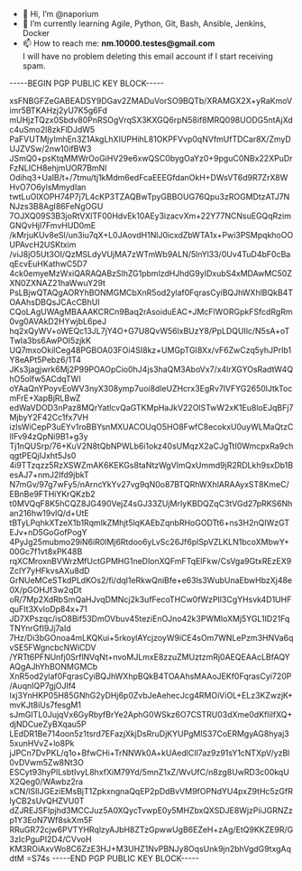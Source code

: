 - 👋 Hi, I’m @naporium 
- 🌱 I’m currently learning Agile, Python, Git, Bash, Ansible, Jenkins, Docker
- 📫 How to reach me: __nm.10000.testes@gmail.com__<br>
          I will have no problem deleting this email account if I start receiving spam.


-----BEGIN PGP PUBLIC KEY BLOCK-----

xsFNBGFZeGABEADSY9DGav2ZMADuVorSO9BQTb/XRAMGX2X+yRaKmoVimr5BTKAHzj2yU7K5g6Fd
mUHjzTQzx0Sbdv80PnRSOgVrqSX3KXGQ6rpN58if8MRQ098UODG5ntAjXdc4uSmo2l8zkFlDJdW5
PaFVUTMjyImhEn3Z1AkgLhXIUPHihL81OKPFVvp0qNVfmUfTDCar8X/ZmyDUJZVSw/2nw10ifBW3
JSmQ0+psKtqMMWrOoGiHV29e6xwQSC0bygOaYz0+9pguC0NBx22XPuDrFzNLICH8ehjmUOR7BmNl
Odihq3+UalB/t+/7tmu/tj1kMdm6edFcaEEEGfdanOkH+DWsVT6d9R7ZrX8WHvO7O6ylsMmydIan
twtLuOlXOPH74P7j7L4cKP3TZAQBwTpyGBBOUG76Qpu3zROGMDtzATJ7NNJzs3B8AgI86FeNgOGU
7OJXQ09S3B3joRtVXlTF00HdvEk10AEy3izacvXm+22Y77NCNsuEGQqRzimGNQvHjl7FmvHUD0mE
/kMrjuKUv8eSl/un3iu7qX+L0JAovdH1NlJ0icxdZbWTA1x+Pwi3PSMpqkhoOOUPAvcH2USKtxim
/viJ8jO5Ut3OI/QzMSLdyVUjMA7zWTmWb9ALN/5lnYl33/0Uv4TuD4bF0cBaqEcvEuHKathwC5D7
4ck0emyeMzWxiQARAQABzSlhZG1pbmlzdHJhdG9yIDxubS4xMDAwMC50ZXN0ZXNAZ21haWwuY29t
PsLBjwQTAQgAORYhBONMGMCbXnR5od2ylaf0FqrasCyiBQJhWXhlBQkB4TOAAhsDBQsJCAcCBhUI
CQoLAgUWAgMBAAAKCRCn9Baq2rAsoiduEAC+JMcFlWORGpkFSfcdRgRm0vg0AVAkD2HYwjbL6peJ
hq2xQyWV+oWEQc13JL7jY4O+G7U8QvW56lxBUzY8/PpLDQUIlc/N5sA+oTTwIa3bs6AwPOI5zjkK
UQ7mxoOkilCeg48PGBOA03FOi4SI8kz+UMGpTGI8Xx/vF6ZwCzq5yhJPrIb1Y8eAPt5Pebz6/1T4
JKs3jagjwrk6Mj2P99POAOpCio0hJ4js3haQM3AboVx7/x4lrXGYOsRadtW4QhO5olfw5ACdqTWI
oYAaQnYPoyvEoWV3nyX308ymp7uoi8dleUZHcrx3EgRv7lVFYG2650lJtkTocmFrE+XapBjRLBwZ
edWaVDOD3nPaz8MQrYatlcvQaGTKMpHaJkV22OlSTwW2xK1Eu8loEJqBFj7MjbyY2F42Cc1fx7VH
izlsWiCepP3uEYv1roBBYsnMXUACOUqO5HO8FwfC8ecokxU0uyWLMaQtzClIFv94zQpNi9B1+g3y
Tj1nQUSrp/76+KuV2N8tQbNPWLb6i1okz40sUMqzX2aCJgTtI0WmcpxRa9chqgtPEQjIJxht5Js0
4i9TTzqzz5RzXSWZmAK6KEKGs8taNtzWgVlmQxUmmd9jR2RDLkh9sxDb1BesAJ7+nmJ2Ifd9jbkT
N7mGv/97g7wFy5/nArncYkYv27vg9qN0o87BTQRhWXhlARAAyxST8KmeC/EBnBe9FTHiYKrQKzb2
t0MVQqF8K5hCQZ8JG490VejZ4sGJ33ZUjMrIyKBDQZqC3tVGd27pRKS6Nhan216hw19vlQ/d+UtE
tBTyLPqhkXTzeX1b1RqmIkZMhjt5lqKAEbZqnbRHoGODTt6+ns3H2nQIWzGTEJv+nD5GoGofPogY
4PyJg25mubmo29iN6iR0lMj6Rtdoo6yLvSc26Jf6plSpVZLKLN1bcoXMbwY+00Gc7f1vt8xPK48B
rqXCMroxnBVWrzMfUctGPMHG1neDlonXQFmFTqElFkw/CsVga9GtxREzEX9ZcIY7yHFkvsAXu8dD
GrNUeMCeSTkdPLdKOs2/fi/dql1eRkwQniBfe+e63ls3WubUnaEbwHbzXj48e0X/pGOHJf3w2qDt
oR/7Mp2XdRbSmQaHJvqDMNcj2k3ufFecoTHCw0fWzPIl3CgYHsvk4D1UHFquFIt3XvIoDp84x+71
JD7XPszqc/isO8Bif53DmOVbuv45teziEnOJno42k3PWMloXMj5YGL1ID21FqTNYnrGfI9Jj7aId
7Hz/Di3bGOnoa4mLKQKui+5rkoylAYcjzoyW9iCE4sOm7WNLePzm3HNVa6qvSE5FWgncbcNWiCDV
/YRTt6PFNUnfj0SrflNVqNt+nvoMJLmxE8zzuZMUztzmRj0AEQEAAcLBfAQYAQgAJhYhBONMGMCb
XnR5od2ylaf0FqrasCyiBQJhWXhpBQkB4TOAAhsMAAoJEKf0FqrasCyi720P/AuqnIQP7gjOJIf4
lxj3YnHKP05H85GNhG2yDHj6p0ZvbJeAehecJcg4RMOiViOL+ELz3KZwzjK+mvKJt8iUs7fesgM1
sJmGITL0JujqVx6GyRbyfBrYe2AphG0WSkz6O7CSTRU03dXme0dKfliIfXQ+djNDCueZyBXqau5P
LEdDR1Be714oon5z1tsrd7EFazjXkjDsRruDjKYUPgMlS37CoERMgyAG8hyaj35xunHVvZ+lo8Pk
jJPCn7DvPKL/q1o+BfwCHi+TrNNWk0A+kUAedlCIl7az9z91sY1cNTXpV/yzBl0vDVwm5Zw8Nt3O
ESCyt93hyPlLsbtIvyL8hxfXiM79Yd/5mnZ1xZ/WvUfC/n8zg8UwRD3c00kqUX2Qeg0/WAwbz2ra
xCN/lSIlJGEziEMsBjT1ZpkxngnaQqEP2pDdBvVM9fOPNdYU4pxZ9tHc5zGfRlyCB2sUvQHZVU0T
dZJREJSFlpjhd3MCCJuz5A0XQycTvwpE0y5MHZbxQXSDJE8WjzPiiJGRNZzp1Y3EoN7Wf8skXm5F
RRuGR72cjw6PVTYHRqlzyAJbH8ZTzGpwwUgB6EZeH+zAg/EtQ9KKZE9R/G3zIcPguPI2D4/CVvoH
KM3ROiAxvWo8C6ZzE3HJ+M3UHZ1NvPBNJy8OqsUnk9jn2bhVgdG9txgAqdtM
=S74s
-----END PGP PUBLIC KEY BLOCK-----


<!---
naporium/naporium is a ✨ special ✨ repository because its `README.md` (this file) appears on your GitHub profile.
You can click the Preview link to take a look at your changes.
--->
